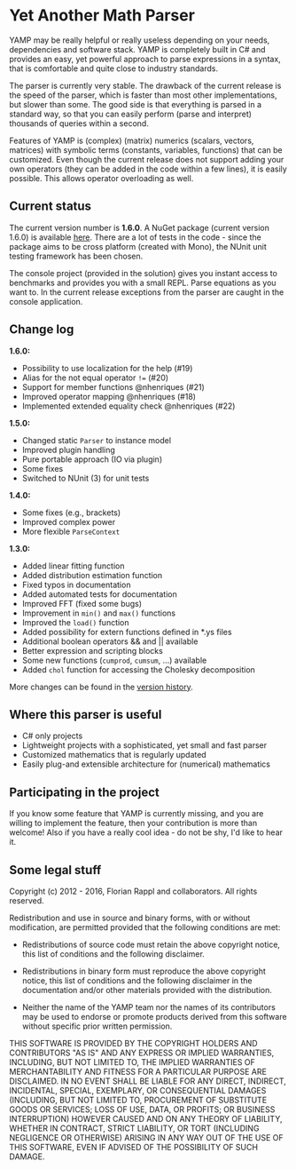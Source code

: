 Yet Another Math Parser
=======================

YAMP may be really helpful or really useless depending on your needs, dependencies and software stack. YAMP is completely built in C# and provides an easy, yet powerful approach to parse expressions in a syntax, that is comfortable and quite close to industry standards.

The parser is currently very stable. The drawback of the current release is the speed of the parser, which is faster than most other implementations, but slower than some. The good side is that everything is parsed in a standard way, so that you can easily perform (parse and interpret) thousands of queries within a second.

Features of YAMP is (complex) (matrix) numerics (scalars, vectors, matrices) with symbolic terms (constants, variables, functions) that can be customized. Even though the current release does not support adding your own operators (they can be added in the code within a few lines), it is easily possible. This allows operator overloading as well.

Current status
--------------

The current version number is **1.6.0**. A NuGet package (current version 1.6.0) is available [here](http://nuget.org/packages/YAMP). There are a lot of tests in the code - since the package aims to be cross platform (created with Mono), the NUnit unit testing framework has been chosen.

The console project (provided in the solution) gives you instant access to benchmarks and provides you with a small REPL. Parse equations as you want to. In the current release exceptions from the parser are caught in the console application.

Change log
----------

**1.6.0:**
- Possibility to use localization for the help (#19)
- Alias for the not equal operator `!=` (#20)
- Support for member functions @nhenriques (#21)
- Improved operator mapping @nhenriques (#18)
- Implemented extended equality check @nhenriques (#22)

**1.5.0:**
- Changed static `Parser` to instance model
- Improved plugin handling
- Pure portable approach (IO via plugin)
- Some fixes
- Switched to NUnit (3) for unit tests

**1.4.0:**
- Some fixes (e.g., brackets)
- Improved complex power
- More flexible `ParseContext`

**1.3.0:**
- Added linear fitting function
- Added distribution estimation function
- Fixed typos in documentation
- Added automated tests for documentation
- Improved FFT (fixed some bugs)
- Improvement in `min()` and `max()` functions
- Improved the `load()` function
- Added possibility for extern functions defined in *.ys files
- Additional boolean operators && and || available
- Better expression and scripting blocks
- Some new functions (`cumprod`, `cumsum`, ...) available
- Added `chol` function for accessing the Cholesky decomposition

More changes can be found in the [version history](history.markdown).

Where this parser is useful
---------------------------

- C# only projects
- Lightweight projects with a sophisticated, yet small and fast parser
- Customized mathematics that is regularly updated
- Easily plug-and extensible architecture for (numerical) mathematics

Participating in the project
----------------------------

If you know some feature that YAMP is currently missing, and you are willing to implement
the feature, then your contribution is more than welcome! Also if you have a really cool
idea - do not be shy, I'd like to hear it.

Some legal stuff
----------------

Copyright (c) 2012 - 2016, Florian Rappl and collaborators.
All rights reserved.

Redistribution and use in source and binary forms, with or without
modification, are permitted provided that the following conditions are met:

*	Redistributions of source code must retain the above copyright
	notice, this list of conditions and the following disclaimer.

*	Redistributions in binary form must reproduce the above copyright
	notice, this list of conditions and the following disclaimer in the
	documentation and/or other materials provided with the distribution.

*	Neither the name of the YAMP team nor the names of its contributors
	may be used to endorse or promote products derived from this
	software without specific prior written permission.

THIS SOFTWARE IS PROVIDED BY THE COPYRIGHT HOLDERS AND CONTRIBUTORS "AS IS" AND
ANY EXPRESS OR IMPLIED WARRANTIES, INCLUDING, BUT NOT LIMITED TO, THE IMPLIED
WARRANTIES OF MERCHANTABILITY AND FITNESS FOR A PARTICULAR PURPOSE ARE
DISCLAIMED. IN NO EVENT SHALL <COPYRIGHT HOLDER> BE LIABLE FOR ANY
DIRECT, INDIRECT, INCIDENTAL, SPECIAL, EXEMPLARY, OR CONSEQUENTIAL DAMAGES
(INCLUDING, BUT NOT LIMITED TO, PROCUREMENT OF SUBSTITUTE GOODS OR SERVICES;
LOSS OF USE, DATA, OR PROFITS; OR BUSINESS INTERRUPTION) HOWEVER CAUSED AND
ON ANY THEORY OF LIABILITY, WHETHER IN CONTRACT, STRICT LIABILITY, OR TORT
(INCLUDING NEGLIGENCE OR OTHERWISE) ARISING IN ANY WAY OUT OF THE USE OF THIS
SOFTWARE, EVEN IF ADVISED OF THE POSSIBILITY OF SUCH DAMAGE.

